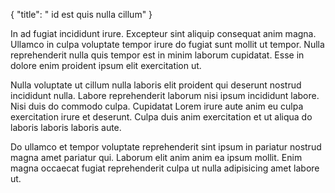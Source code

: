 {
  "title": " id est quis nulla cillum"
}

In ad fugiat incididunt irure. Excepteur sint aliquip consequat anim magna. Ullamco in culpa voluptate tempor irure do fugiat sunt mollit ut tempor. Nulla reprehenderit nulla quis tempor est in minim laborum cupidatat. Esse in dolore enim proident ipsum elit exercitation ut.

Nulla voluptate ut cillum nulla laboris elit proident qui deserunt nostrud incididunt nulla. Labore reprehenderit laborum nisi ipsum incididunt labore. Nisi duis do commodo culpa. Cupidatat Lorem irure aute anim eu culpa exercitation irure et deserunt. Culpa duis anim exercitation et ut aliqua do laboris laboris laboris aute.

Do ullamco et tempor voluptate reprehenderit sint ipsum in pariatur nostrud magna amet pariatur qui. Laborum elit anim anim ea ipsum mollit. Enim magna occaecat fugiat reprehenderit culpa ut nulla adipisicing amet labore ut.